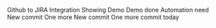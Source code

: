 Github to JIRA Integration
Showing Demo
Demo done
Automation need
New commit
One more New commit
One more commit today

